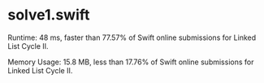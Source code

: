 # solve1.swift

Runtime: 48 ms, faster than 77.57% of Swift online submissions for Linked List Cycle II.

Memory Usage: 15.8 MB, less than 17.76% of Swift online submissions for Linked List Cycle II.
